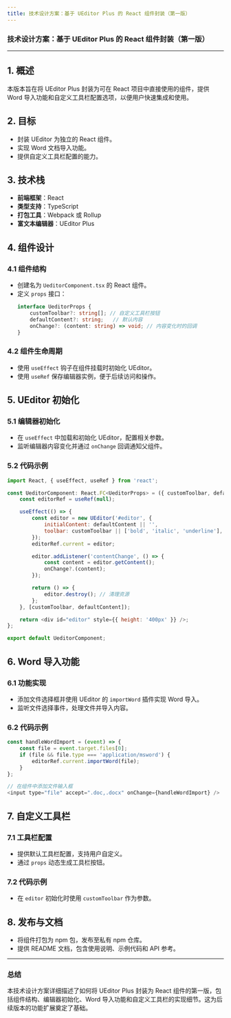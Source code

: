 ```yaml
---
title: 技术设计方案：基于 UEditor Plus 的 React 组件封装（第一版）
---
```


### 技术设计方案：基于 UEditor Plus 的 React 组件封装（第一版）

---

## 1. 概述
本版本旨在将 UEditor Plus 封装为可在 React 项目中直接使用的组件，提供 Word 导入功能和自定义工具栏配置选项，以便用户快速集成和使用。

## 2. 目标
- 封装 UEditor 为独立的 React 组件。
- 实现 Word 文档导入功能。
- 提供自定义工具栏配置的能力。

## 3. 技术栈
- **前端框架**：React
- **类型支持**：TypeScript
- **打包工具**：Webpack 或 Rollup
- **富文本编辑器**：UEditor Plus

## 4. 组件设计

### 4.1 组件结构
- 创建名为 `UeditorComponent.tsx` 的 React 组件。
- 定义 `props` 接口：
  ```typescript
  interface UeditorProps {
      customToolbar?: string[]; // 自定义工具栏按钮
      defaultContent?: string;   // 默认内容
      onChange?: (content: string) => void; // 内容变化时的回调
  }
  ```

### 4.2 组件生命周期
- 使用 `useEffect` 钩子在组件挂载时初始化 UEditor。
- 使用 `useRef` 保存编辑器实例，便于后续访问和操作。

## 5. UEditor 初始化

### 5.1 编辑器初始化
- 在 `useEffect` 中加载和初始化 UEditor，配置相关参数。
- 监听编辑器内容变化并通过 `onChange` 回调通知父组件。

### 5.2 代码示例
```javascript
import React, { useEffect, useRef } from 'react';

const UeditorComponent: React.FC<UeditorProps> = ({ customToolbar, defaultContent, onChange }) => {
    const editorRef = useRef(null);

    useEffect(() => {
        const editor = new UEditor('#editor', {
            initialContent: defaultContent || '',
            toolbar: customToolbar || ['bold', 'italic', 'underline'],
        });
        editorRef.current = editor;

        editor.addListener('contentChange', () => {
            const content = editor.getContent();
            onChange?.(content);
        });

        return () => {
            editor.destroy(); // 清理资源
        };
    }, [customToolbar, defaultContent]);

    return <div id="editor" style={{ height: '400px' }} />;
};

export default UeditorComponent;
```

## 6. Word 导入功能

### 6.1 功能实现
- 添加文件选择框并使用 UEditor 的 `importWord` 插件实现 Word 导入。
- 监听文件选择事件，处理文件并导入内容。

### 6.2 代码示例
```javascript
const handleWordImport = (event) => {
    const file = event.target.files[0];
    if (file && file.type === 'application/msword') {
        editorRef.current.importWord(file);
    }
};

// 在组件中添加文件输入框
<input type="file" accept=".doc,.docx" onChange={handleWordImport} />
```

## 7. 自定义工具栏

### 7.1 工具栏配置
- 提供默认工具栏配置，支持用户自定义。
- 通过 `props` 动态生成工具栏按钮。

### 7.2 代码示例
- 在 `editor` 初始化时使用 `customToolbar` 作为参数。

## 8. 发布与文档
- 将组件打包为 npm 包，发布至私有 npm 仓库。
- 提供 README 文档，包含使用说明、示例代码和 API 参考。

---

### 总结
本技术设计方案详细描述了如何将 UEditor Plus 封装为 React 组件的第一版，包括组件结构、编辑器初始化、Word 导入功能和自定义工具栏的实现细节。这为后续版本的功能扩展奠定了基础。